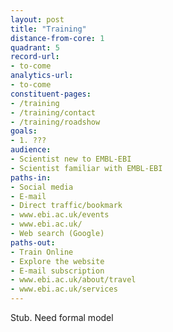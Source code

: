 ```yaml
---
layout: post
title: "Training"
distance-from-core: 1
quadrant: 5
record-url:
- to-come
analytics-url:
- to-come
constituent-pages:
- /training
- /training/contact
- /training/roadshow
goals:
- 1. ???
audience:
- Scientist new to EMBL-EBI
- Scientist familiar with EMBL-EBI
paths-in:
- Social media
- E-mail
- Direct traffic/bookmark
- www.ebi.ac.uk/events
- www.ebi.ac.uk/
- Web search (Google)
paths-out:
- Train Online
- Explore the website
- E-mail subscription
- www.ebi.ac.uk/about/travel
- www.ebi.ac.uk/services
---
```


Stub. Need formal model